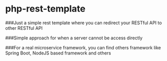 # php-rest-template

###Just a simple rest template where you can redirect your RESTful API to other RESTful API

###Simple approach for when a server cannot be access directly

###For a real microservice framework, you can find others framework like Spring Boot, NodeJS based framework and others
